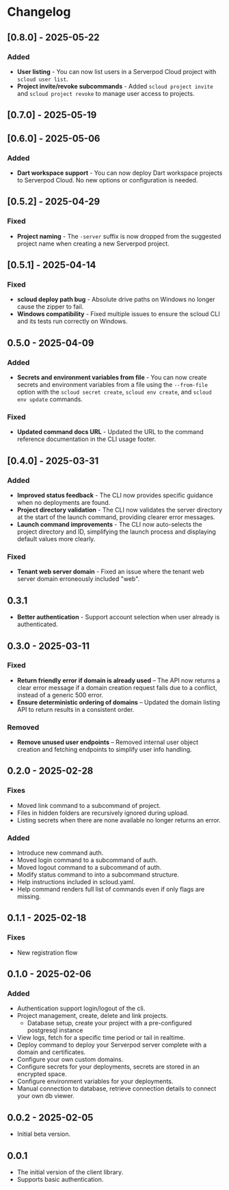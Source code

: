 # Changelog

## [0.8.0] - 2025-05-22

### Added

- **User listing** - You can now list users in a Serverpod Cloud project with `scloud user list`.
- **Project invite/revoke subcommands** - Added `scloud project invite` and `scloud project revoke` to manage user access to projects.

## [0.7.0] - 2025-05-19

## [0.6.0] - 2025-05-06

### Added

- **Dart workspace support** - You can now deploy Dart workspace projects to Serverpod Cloud. No new options or configuration is needed.

## [0.5.2] - 2025-04-29

### Fixed

- **Project naming** - The `-server` suffix is now dropped from the suggested project name when creating a new Serverpod project.

## [0.5.1] - 2025-04-14

### Fixed

- **scloud deploy path bug** - Absolute drive paths on Windows no longer cause the zipper to fail.
- **Windows compatibility** - Fixed multiple issues to ensure the scloud CLI and its tests run correctly on Windows.

## 0.5.0 - 2025-04-09

### Added

- **Secrets and environment variables from file** - You can now create secrets and environment variables from a file using the `--from-file` option with the `scloud secret create`, `scloud env create`, and `scloud env update` commands.

### Fixed

- **Updated command docs URL** - Updated the URL to the command reference documentation in the CLI usage footer.

## [0.4.0] - 2025-03-31

### Added

- **Improved status feedback** - The CLI now provides specific guidance when no deployments are found.
- **Project directory validation** - The CLI now validates the server directory at the start of the launch command, providing clearer error messages.
- **Launch command improvements** - The CLI now auto-selects the project directory and ID, simplifying the launch process and displaying default values more clearly.

### Fixed

- **Tenant web server domain** - Fixed an issue where the tenant web server domain erroneously included "web".

## 0.3.1

 - **Better authentication** - Support account selection when user already is authenticated.

## 0.3.0 - 2025-03-11

### Fixed

- **Return friendly error if domain is already used** – The API now returns a clear error message if a domain creation request fails due to a conflict, instead of a generic 500 error.  
- **Ensure deterministic ordering of domains** – Updated the domain listing API to return results in a consistent order.  

### Removed

- **Remove unused user endpoints** – Removed internal user object creation and fetching endpoints to simplify user info handling.

## 0.2.0 - 2025-02-28

### Fixes

- Moved link command to a subcommand of project.
- Files in hidden folders are recursively ignored during upload.
- Listing secrets when there are none available no longer returns an error.

### Added

- Introduce new command auth.
- Moved login command to a subcommand of auth.
- Moved logout command to a subcommand of auth.
- Modify status command to into a subcommand structure.
- Help instructions included in scloud.yaml.
- Help command renders full list of commands even if only flags are missing.

## 0.1.1 - 2025-02-18

### Fixes

- New registration flow

## 0.1.0 - 2025-02-06

### Added

- Authentication support login/logout of the cli.
- Project management, create, delete and link projects.
  - Database setup, create your project with a pre-configured postgresql instance
- View logs, fetch for a specific time period or tail in realtime.
- Deploy command to deploy your Serverpod server complete with a domain and certificates.
- Configure your own custom domains.
- Configure secrets for your deployments, secrets are stored in an encrypted space.
- Configure environment variables for your deployments.
- Manual connection to database, retrieve connection details to connect your own db viewer.

## 0.0.2 - 2025-02-05

- Initial beta version.

## 0.0.1

- The initial version of the client library.
- Supports basic authentication.
